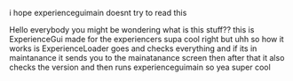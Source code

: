 i hope experienceguimain doesnt try to read this

Hello everybody you might be wondering what is this stuff??
this is ExperienceGui made for the experiencers
supa cool right
but uhh so how it works is ExperienceLoader goes and checks everything and if its in maintanance it sends you to the mainatanance screen then after that it also checks the version and then runs experienceguimain
so yea super cool
